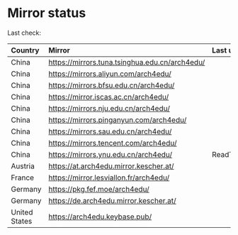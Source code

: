<script src="./time.js"></script>
# Mirror status
Last check: <script type="text/javascript">localize(1667205356.2744143);</script>

|Country|Mirror|Last update|
|:------|:-----|:----------|
|China|https://mirrors.tuna.tsinghua.edu.cn/arch4edu/|<script type="text/javascript">localize(1667155255);</script>|
|China|https://mirrors.aliyun.com/arch4edu/|<script type="text/javascript">localize(1667112095);</script>|
|China|https://mirrors.bfsu.edu.cn/arch4edu/|<script type="text/javascript">localize(1667155255);</script>|
|China|https://mirror.iscas.ac.cn/arch4edu/|<script type="text/javascript">localize(1667155255);</script>|
|China|https://mirrors.nju.edu.cn/arch4edu/|<script type="text/javascript">localize(1667112095);</script>|
|China|https://mirrors.pinganyun.com/arch4edu/|<script type="text/javascript">localize(1667155255);</script>|
|China|https://mirrors.sau.edu.cn/arch4edu/|<script type="text/javascript">localize(1650446957);</script>|
|China|https://mirrors.tencent.com/arch4edu/|<script type="text/javascript">localize(1667155255);</script>|
|China|https://mirrors.ynu.edu.cn/arch4edu/|ReadTimeout|
|Austria|https://at.arch4edu.mirror.kescher.at/|<script type="text/javascript">localize(1667155255);</script>|
|France|https://mirror.lesviallon.fr/arch4edu/|<script type="text/javascript">localize(1667155255);</script>|
|Germany|https://pkg.fef.moe/arch4edu/|<script type="text/javascript">localize(1667155255);</script>|
|Germany|https://de.arch4edu.mirror.kescher.at/|<script type="text/javascript">localize(1667155255);</script>|
|United States|https://arch4edu.keybase.pub/|<script type="text/javascript">localize(1667155255);</script>|

<script src="./tablefilter/tablefilter.js"></script>
<script src="./table.js"></script>